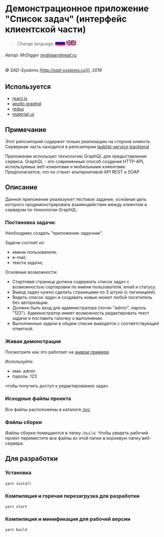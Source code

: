# Демонстрационное приложение "Список задач" (интерфейс клиентской части)

> Change language: [![Русский](docs/assets/images/ru.gif)](README.ru.md) [![English](docs/assets/images/en.gif)](README.md)

###### Автор: MrDigger <mrdigger@mail.ru>
###### © SAD-Systems [http://sad-systems.ru](), 2019

## Используется

  * [react.js](https://reactjs.org)
  * [apollo graphql](https://www.apollographql.com)
  * [redux](https://react-redux.js.org)
  * [material-ui](https://material-ui.com)
    
## Примечание

Этот репозиторий содержит только реализацию на стороне клиента.
Серверная часть находится в репозитории [tasklist-service-backtend](https://github.com/sad-systems/example-tasklist-service-backend)
 
Приложение использует технологию GraphQL для предоставления сервиса.
GraphQL - это современный способ создания HTTP-API, используемых веб-клиентами и мобильными клиентами.
Предполагается, что он станет альтернативой API REST и SOAP.
    
## Описание

Данное приложение реализуюет тестовое задание, основная цель которого продемонстрировать
взаимодействие между клиентом и сервером по технологии GraphQL. 

### Постановка задачи:

Необходимо создать "приложение-задачник".

Задачи состоят из:
- имени пользователя;
- е-mail;
- текста задачи;

Основные возможности:
- Стартовая страница должна содержать список задач с возможностью сортировки по имени пользователя, email и статусу. 
- Вывод задач нужно сделать страницами по 3 штуки (с пагинацией). 
- Видеть список задач и создавать новые может любой посетитель без авторизации.
- Должен быть вход для администратора (логин "admin", пароль "123"). 
Администратор имеет возможность редактировать текст задачи и поставить галочку о выполнении. 
- Выполненные задачи в общем списке выводятся с соответствующей отметкой.

### Живая демонстрация
    
Посмотрите как это работает на [живом примере](http://tasklist.frontend.examples.sad-systems.ru/)
  
Используйте:
   
  * имя: admin
  * пароль: 123
     
чтобы получить доступ к редактированию задач.
 
### Исходные файлы проекта

  Все файлы расположены в каталоге [/src](./src)
  
### Файлы сборки

 Файлы сборки помещаются в папку `/build`.
 Чтобы увидеть рабочий проект переместите все файлы из этой
 папки в корневую папку веб-сервера.

## Для разработки

### Установка
```
yarn install
```

### Компиляция и горячая перезагрузка для разработки
```
yarn start
```

### Компиляция и минификация для рабочей версии
```
yarn build
```
